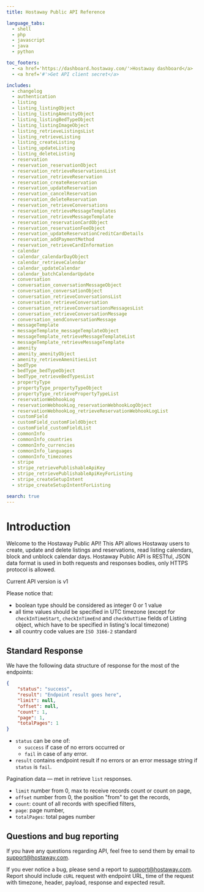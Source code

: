 ```yaml
---
title: Hostaway Public API Reference

language_tabs:
  - shell
  - php
  - javascript
  - java
  - python

toc_footers:
  - <a href='https://dashboard.hostaway.com/'>Hostaway dashboard</a>
  - <a href='#'>Get API client secret</a>

includes:
  - changelog
  - authentication
  - listing
  - listing_listingObject
  - listing_listingAmenityObject
  - listing_listingBedTypeObject
  - listing_listingImageObject
  - listing_retrieveListingsList
  - listing_retrieveListing
  - listing_createListing
  - listing_updateListing
  - listing_deleteListing
  - reservation
  - reservation_reservationObject
  - reservation_retrieveReservationsList
  - reservation_retrieveReservation
  - reservation_createReservation
  - reservation_updateReservation
  - reservation_cancelReservation
  - reservation_deleteReservation
  - reservation_retrieveConversations
  - reservation_retrieveMessageTemplates
  - reservation_retrieveMessageTemplate
  - reservation_reservationCardObject
  - reservation_reservationFeeObject
  - reservation_updateReservationCreditCardDetails
  - reservation_addPaymentMethod
  - reservation_retrieveCardInformation
  - calendar
  - calendar_calendarDayObject
  - calendar_retrieveCalendar
  - calendar_updateCalendar
  - calendar_batchCalendarUpdate
  - conversation
  - conversation_conversationMessageObject
  - conversation_conversationObject
  - conversation_retrieveConversationsList
  - conversation_retrieveConversation
  - conversation_retrieveConversationsMessagesList
  - conversation_retrieveConversationMessage
  - conversation_sendConversationMessage
  - messageTemplate
  - messageTemplate_messageTemplateObject
  - messageTemplate_retrieveMessageTemplateList
  - messageTemplate_retrieveMessageTemplate
  - amenity
  - amenity_amenityObject
  - amenity_retrieveAmenitiesList
  - bedType
  - bedType_bedTypeObject
  - bedType_retrieveBedTypesList
  - propertyType
  - propertyType_propertyTypeObject
  - propertyType_retrievePropertyTypeList
  - reservationWebhookLog
  - reservationWebhookLog_reservationWebhookLogObject
  - reservationWebhookLog_retrieveReservationWebhookLogList
  - customField
  - customField_customFieldObject
  - customField_customFieldList
  - commonInfo
  - commonInfo_countries
  - commonInfo_currencies
  - commonInfo_languages
  - commonInfo_timezones
  - stripe
  - stripe_retrievePublishableApiKey
  - stripe_retrievePublishableApiKeyForListing
  - stripe_createSetupIntent
  - stripe_createSetupIntentForListing

search: true
---
```


# Introduction

Welcome to the Hostaway Public API! This API allows Hostaway users to create, update and delete 
listings and reservations, read listing calendars, block and unblock calendar days.
Hostaway Public API is RESTful, JSON data format is used in both requests and responses bodies, 
only HTTPS protocol is allowed.

<aside class="notice">
Current API version is v1
</aside>

Please notice that:

- boolean type should be considered as integer 0 or 1 value
- all time values should be specified in UTC timezone (except for `checkInTimeStart`, `checkInTimeEnd` and `checkOutTime` fields of Listing object, which have to be specified in listing's local timezone)
- all country code values are `ISO 3166-2` standard

## Standard Response

We have the following data structure of response for the most of the endpoints:

```json
{
    "status": "success",
    "result": "Endpoint result goes here",
    "limit": null,
    "offset": null,
    "count": 1,
    "page": 1,
    "totalPages": 1
}
```

* `status` can be one of: 
    * `success` if case of no errors occurred or 
    * `fail` in case of any error.
* `result` contains endpoint result if no errors or an error message string if `status` is `fail`.

Pagination data — met in retrieve `list` responses.

   * `limit` number from 0, max to receive records count or count on page,
   * `offset` number from 0, the position "from" to get the records,
   * `count`: count of all records with specified filters,
   * `page`: page number,
   * `totalPages`: total pages number
   
## Questions and bug reporting

If you have any questions regarding API, feel free to send them by email to [support@hostaway.com](mailto:support@hostaway.com).

If you ever notice a bug, please send a report to [support@hostaway.com](mailto:support@hostaway.com). Report should include `cURL` request with endpoint URL, time of the request with timezone, header, payload, response and expected result.
